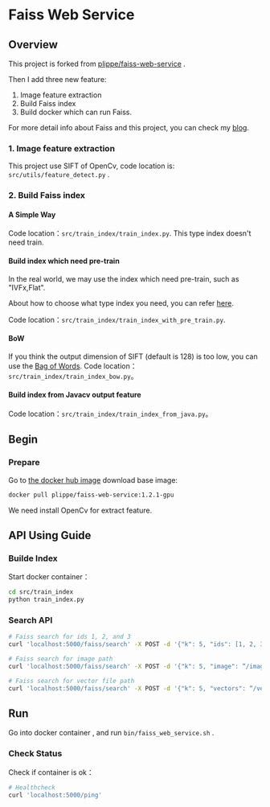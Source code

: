 # Faiss Web Service

## Overview

This project is  forked from [plippe/faiss-web-service](https://github.com/plippe/faiss-web-service) .

Then I add three new feature: 
1. Image feature extraction
2. Build Faiss index
3. Build docker which can run Faiss.

For more detail info about Faiss and this project, you can check my [blog](https://waltyou.github.io/Faiss-In-Project-English/).

### 1. Image feature extraction

This project use SIFT of OpenCv, code location is: `src/utils/feature_detect.py` .

### 2. Build Faiss index

#### A Simple Way

Code location：`src/train_index/train_index.py`.
This type index doesn't need train.

#### Build index which need pre-train

In the real world, we may use the index which need pre-train, such as "IVFx,Flat".

About how to choose what type index you need, you can refer [here](https://github.com/facebookresearch/faiss/wiki/Guidelines-to-choose-an-index).

Code location：`src/train_index/train_index_with_pre_train.py`.

#### BoW

If you think the output dimension of SIFT (default is 128) is too low, you can use the [Bag of Words](https://en.wikipedia.org/wiki/Bag-of-words_model).
Code location：`src/train_index/train_index_bow.py`。

#### Build index from Javacv output feature

Code location：`src/train_index/train_index_from_java.py`。

## Begin

### Prepare

Go to [the docker hub image](https://hub.docker.com/r/plippe/faiss-web-service/) download base image:

```sh
docker pull plippe/faiss-web-service:1.2.1-gpu
```

We need install OpenCv for extract feature.

## API Using Guide

### Builde Index

Start docker container：

```bash
cd src/train_index
python train_index.py
```

### Search API

```sh
# Faiss search for ids 1, 2, and 3
curl 'localhost:5000/faiss/search' -X POST -d '{"k": 5, "ids": [1, 2, 3]}'

# Faiss search for image path
curl 'localhost:5000/faiss/search' -X POST -d '{"k": 5, "image": “/image/path/imagename”}'

# Faiss search for vector file path
curl 'localhost:5000/faiss/search' -X POST -d '{"k": 5, "vectors": “/vector/file/path”}'
```

## Run

Go into docker container , and run `bin/faiss_web_service.sh` .

### Check Status

Check if container is ok：
```sh
# Healthcheck
curl 'localhost:5000/ping'

```
